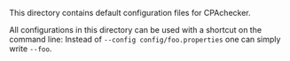 <!--
This file is part of CPAchecker,
a tool for configurable software verification:
https://cpachecker.sosy-lab.org

SPDX-FileCopyrightText: 2007-2020 Dirk Beyer <https://www.sosy-lab.org>

SPDX-License-Identifier: Apache-2.0
-->

This directory contains default configuration files for CPAchecker.

All configurations in this directory can be used with a shortcut on the command line:
Instead of `--config config/foo.properties` one can simply write `--foo`.
